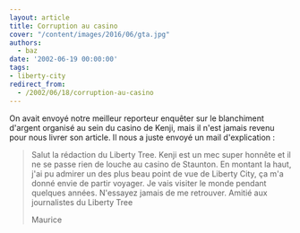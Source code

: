```yaml
---
layout: article
title: Corruption au casino
cover: "/content/images/2016/06/gta.jpg"
authors:
  - baz
date: '2002-06-19 00:00:00'
tags:
- liberty-city
redirect_from:
  - /2002/06/18/corruption-au-casino
---
```


On avait envoyé notre meilleur reporteur enquêter sur le blanchiment d'argent organisé au sein du casino de Kenji, mais il n'est jamais revenu pour nous livrer son article. Il nous a juste envoyé un mail d'explication :

> Salut la rédaction du Liberty Tree. Kenji est un mec super honnête et il ne se passe rien de louche au casino de Staunton. En montant la haut, j'ai pu admirer un des plus beau point de vue de Liberty City, ça m'a donné envie de partir voyager. Je vais visiter le monde pendant quelques années. N'essayez jamais de me retrouver. Amitié aux journalistes du Liberty Tree
> 
> Maurice